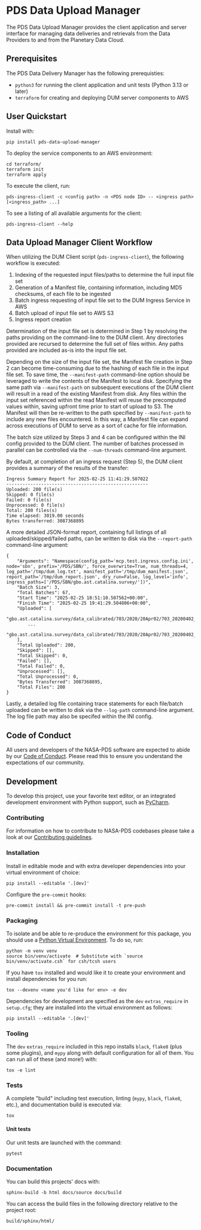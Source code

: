 # PDS Data Upload Manager

The PDS Data Upload Manager provides the client application and server interface for managing data deliveries and retrievals from the Data Providers to and from the Planetary Data Cloud.

## Prerequisites

The PDS Data Delivery Manager has the following prerequisties:

- `python3` for running the client application and unit tests (Python 3.13 or later)
- `terraform` for creating and deploying DUM server components to AWS

## User Quickstart

Install with:

    pip install pds-data-upload-manager

To deploy the service components to an AWS environment:

    cd terraform/
    terraform init
    terraform apply

To execute the client, run:

    pds-ingress-client -c <config path> -n <PDS node ID> -- <ingress path> [<ingress_path> ...]

To see a listing of all available arguments for the client:

    pds-ingress-client --help

## Data Upload Manager Client Workflow

When utilizing the DUM Client script (`pds-ingress-client`), the following workflow is executed:

1. Indexing of the requested input files/paths to determine the full input file set
2. Generation of a Manifest file, containing information, including MD5 checksums, of each file to be ingested
3. Batch ingress requesting of input file set to the DUM Ingress Service in AWS
4. Batch upload of input file set to AWS S3
5. Ingress report creation

Determination of the input file set is determined in Step 1 by resolving the paths providing on
the command-line to the DUM client. Any directories provided are recursed to determine the full set
of files within. Any paths provided are included as-is into the input file set.

Depending on the size of the input file set, the Manifest file creation in Step 2 can become
time-consuming due to the hashing of each file in the input file set. To save time, the `--manifest-path`
command-line option should be leveraged to write the contents of the Manifest to local disk. Specifying
the same path via `--manifest-path` on subsequent executions of the DUM client will result in
a read of the existing Manifest from disk. Any files within the input set referenced within the
read Manifest will reuse the precomputed values within, saving upfront time prior to start of upload
to S3. The Manifest will then be re-written to the path specified by `--manifest-path` to include
any new files encountered. In this way, a Manifest file can expand across executions of DUM to serve
as a sort of cache for file information.

The batch size utilized by Steps 3 and 4 can be configured within the INI config provided to the
DUM client. The number of batches processed in parallel can be controlled via the `--num-threads`
command-line argument.

By default, at completion of an ingress request (Step 5), the DUM client provides a summary of the
results of the transfer:

```
Ingress Summary Report for 2025-02-25 11:41:29.507022
-----------------------------------------------------
Uploaded: 200 file(s)
Skipped: 0 file(s)
Failed: 0 file(s)
Unprocessed: 0 file(s)
Total: 200 files(s)
Time elapsed: 3019.00 seconds
Bytes transferred: 3087368895
```

A more detailed JSON-format report, containing full listings of all uploaded/skipped/failed paths,
can be written to disk via the `--report-path` command-line argument:

```
{
    "Arguments": "Namespace(config_path='mcp.test.ingress.config.ini', node='sbn', prefix='/PDS/SBN/', force_overwrite=True, num_threads=4, log_path='/tmp/dum_log.txt', manifest_path='/tmp/dum_manifest.json', report_path='/tmp/dum_report.json', dry_run=False, log_level='info', ingress_paths=['/PDS/SBN/gbo.ast.catalina.survey/'])",
    "Batch Size": 3,
    "Total Batches": 67,
    "Start Time": "2025-02-25 18:51:10.507562+00:00",
    "Finish Time": "2025-02-25 19:41:29.504806+00:00",
    "Uploaded": [
        "gbo.ast.catalina.survey/data_calibrated/703/2020/20Apr02/703_20200402_2B_F48FC1_01_0001.arch.fz",
        ...
        "gbo.ast.catalina.survey/data_calibrated/703/2020/20Apr02/703_20200402_2B_N02055_01_0001.arch.xml"
    ],
    "Total Uploaded": 200,
    "Skipped": [],
    "Total Skipped": 0,
    "Failed": [],
    "Total Failed": 0,
    "Unprocessed": [],
    "Total Unprocessed": 0,
    "Bytes Transferred": 3087368895,
    "Total Files": 200
}
```

Lastly, a detailed log file containing trace statements for each file/batch uploaded can be written
to disk via the `--log-path` command-line argument. The log file path may also be specifed within
the INI config.

## Code of Conduct

All users and developers of the NASA-PDS software are expected to abide by our [Code of Conduct](https://github.com/NASA-PDS/.github/blob/main/CODE_OF_CONDUCT.md). Please read this to ensure you understand the expectations of our community.

## Development

To develop this project, use your favorite text editor, or an integrated development environment with Python support, such as [PyCharm](https://www.jetbrains.com/pycharm/).

### Contributing

For information on how to contribute to NASA-PDS codebases please take a look at our [Contributing guidelines](https://github.com/NASA-PDS/.github/blob/main/CONTRIBUTING.md).

### Installation

Install in editable mode and with extra developer dependencies into your virtual environment of choice:

    pip install --editable '.[dev]'

Configure the `pre-commit` hooks:

    pre-commit install && pre-commit install -t pre-push

### Packaging

To isolate and be able to re-produce the environment for this package, you should use a [Python Virtual Environment](https://docs.python.org/3/tutorial/venv.html). To do so, run:

    python -m venv venv
    source bin/venv/activate  # Substitute with `source bin/venv/activate.csh` for csh/tcsh users

If you have `tox` installed and would like it to create your environment and install dependencies for you run:

    tox --devenv <name you'd like for env> -e dev

Dependencies for development are specified as the `dev` `extras_require` in `setup.cfg`; they are installed into the virtual environment as follows:

    pip install --editable '.[dev]'

### Tooling

The `dev` `extras_require` included in this repo installs `black`, `flake8` (plus some plugins), and `mypy` along with default configuration for all of them. You can run all of these (and more!) with:

    tox -e lint

### Tests

A complete "build" including test execution, linting (`mypy`, `black`, `flake8`, etc.), and documentation build is executed via:

    tox

#### Unit tests

Our unit tests are launched with the command:

    pytest

### Documentation

You can build this projects' docs with:

    sphinx-build -b html docs/source docs/build

You can access the build files in the following directory relative to the project root:

    build/sphinx/html/
